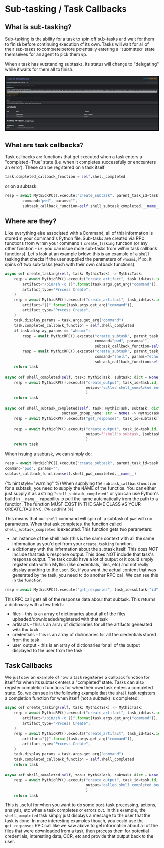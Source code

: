 # Sub-tasking / Task Callbacks

## What is sub-tasking?

Sub-tasking is the ability for a task to spin off sub-tasks and wait for them to finish before continuing execution of its own. Tasks will wait for all of their sub-tasks to complete before potentially entering a "submitted" state themselves for an agent to pick them up.

When a task has outstanding subtasks, its status will change to "delegating" while it waits for them all to finish.

![](<../../.gitbook/assets/Screen Shot 2021-06-11 at 5.24.17 PM.png>)

## What are task callbacks?

Task callbacks are functions that get executed when a task enters a "completed=True" state (i.e. when it completes successfully or encounters an error). These can be registered on a task itself&#x20;

```python
task.completed_callback_function = self.shell_completed
```

or on a subtask:

```python
resp = await MythicRPC().execute("create_subtask", parent_task_id=task.id,
        command="pwd", params="",
        subtask_callback_function=self.shell_subtask_completed.__name__)
```

## Where are they?

Like everything else associated with a Command, all of this information is stored in your command's Python file. Sub-tasks are created via RPC functions from within your command's `create_tasking` function (or any other function - i.e. you can issue more sub-tasks from within task callback functions). Let's look at an example below: this is an example of a `shell` tasking that checks if the user supplied the parameters of `whoami`, if so, it spins off two sub-tasks (each with their own callback functions).

```python
async def create_tasking(self, task: MythicTask) -> MythicTask:
    resp = await MythicRPC().execute("create_artifact", task_id=task.id,
        artifact="/bin/sh -c {}".format(task.args.get_arg("command")),
        artifact_type="Process Create",
    )
    resp = await MythicRPC().execute("create_artifact", task_id=task.id,
        artifact="{}".format(task.args.get_arg("command")),
        artifact_type="Process Create",
    )
    task.display_params = task.args.get_arg("command")
    task.completed_callback_function = self.shell_completed
    if task.display_params == "whoami":
        resp = await MythicRPC().execute("create_subtask", parent_task_id=task.id,
                                         command="pwd", params="",
                                         subtask_callback_function=self.shell_subtask_completed.__name__)
        resp = await MythicRPC().execute("create_subtask", parent_task_id=task.id,
                                         command="shell", params="echo -c 'hi'",
                                         subtask_callback_function=self.shell_subtask_completed.__name__)
    return task

async def shell_completed(self, task: MythicTask, subtask: dict = None, subtask_group_name: str = None) -> MythicTask:
    resp = await MythicRPC().execute("create_output", task_id=task.id,
                                     output="called shell_completed because shell is done!"
                                     )
    return task

async def shell_subtask_completed(self, task: MythicTask, subtask: dict = None,
                          subtask_group_name: str = None) -> MythicTask:
    resp = await MythicRPC().execute("get_responses", task_id=subtask["id"])

    resp = await MythicRPC().execute("create_output", task_id=task.id,
                                     output=f"shell's subtask, {subtask['command']}, is done! Had output of:\n" + json.dumps(resp.response)
                                     )
    return task
```

When issuing a subtask, we can simply do:

```python
resp = await MythicRPC().execute("create_subtask", parent_task_id=task.id,
command="pwd", params="",
subtask_callback_function=self.shell_pwd_completed.__name__)
```

{% hint style="warning" %}
When supplying the `subtask_callbackfunction` for a subtask, you need to supply the NAME of the function. You can either just supply it as a string `"shell_subtask_completed"` or you can use Python's build in `__name__` capability to pull the name automatically from the path to a function. The function MUST EXIST IN THE SAME CLASS AS YOUR CREATE\_TASKING.
{% endhint %}

This means that our `shell` command will spin off a subtask of `pwd` with no parameters. When that ask completes, the function called `shell_subtask_completed` is executed. This function gets two parameters:

* an instance of the shell task (this is the same context with all the same information as you'd get from your `create_tasking` function.
* a dictionary with the information about the subtask itself. This does _NOT_ include that task's response output. This does NOT include that task's response output. The task could have a lot of output or it could simply register data within Mythic (like credentials, files, etc) and not really display anything to the user. So, if you want the actual content that was generated by the task, you need to do another RPC call. We can see this in the function.

```python
resp = await MythicRPC().execute("get_responses", task_id=subtask["id"])
```

This RPC call gets all of the response data about that subtask. This returns a dictionary with a few fields:

* files - this is an array of dictionaries about all of the files uploaded/downloaded/registered with that task
* artifacts - this is an array of dictionaries for all the artifacts generated with the task
* credentials - this is an array of dictionaries for all the credentials stored from the task
* user\_output - this is an array of dictionaries for all of the output displayed to the user from the task

## Task Callbacks

We just saw an example of how a task registered a callback function for itself for when its subtask enters a "completed" state. Tasks can also register completion functions for when their own task enters a completed state. So, we can see in the following example that the `shell` task registers a completion function for when itself (not a subtask) is completed:

```python
async def create_tasking(self, task: MythicTask) -> MythicTask:
    resp = await MythicRPC().execute("create_artifact", task_id=task.id,
        artifact="/bin/sh -c {}".format(task.args.get_arg("command")),
        artifact_type="Process Create",
    )
    resp = await MythicRPC().execute("create_artifact", task_id=task.id,
        artifact="{}".format(task.args.get_arg("command")),
        artifact_type="Process Create",
    )
    task.display_params = task.args.get_arg("command")
    task.completed_callback_function = self.shell_completed
    return task
    
async def shell_completed(self, task: MythicTask, subtask: dict = None, subtask_group_name: str = None) -> MythicTask:
    resp = await MythicRPC().execute("create_output", task_id=task.id,
                                     output="called shell_completed because shell is done!"
                                     )
    return task
```

This is useful for when you want to do some post-task processing, actions, analysis, etc when a task completes or errors out. In this example, the `shell_completed` task simply just displays a message to the user that the task is done. In more interesting examples though, you could use the `get_responses` RPC call like we saw above to get information about all of the files that were downloaded from a task, then process them for potential credentials, interesting data, OCR, etc and provide that output back to the user.

